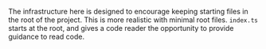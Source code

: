 The infrastructure here is designed to encourage keeping starting files in the root of the project. This is more realistic with minimal root files. `index.ts` starts at the root, and gives a code reader the opportunity to provide guidance to read code.